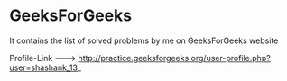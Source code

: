 # GeeksForGeeks


It contains the list of solved problems by me on GeeksForGeeks website

Profile-Link --->  http://practice.geeksforgeeks.org/user-profile.php?user=shashank_13_

